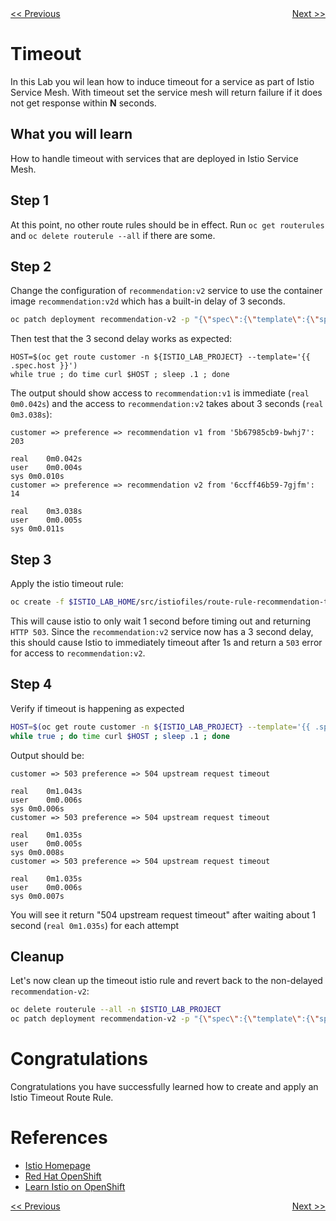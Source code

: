 <div>
 <div style="float: left"><a href="./04-rate-limiting.md"><span>&lt;&lt;&nbsp;Previous</span></a></div>
<div style="float: right"><a href="./06-whitelisting.md"><span>Next&nbsp;&gt;&gt;</span></a></div>
<div>
<br/>

# Timeout

In this Lab you wil lean how to induce timeout for a service as part of Istio Service Mesh.
With timeout set the service mesh will return failure if it does not get response within **N** seconds.


## What you will learn

How to handle timeout with services that are deployed in Istio Service Mesh.

## Step 1

At this point, no other route rules should be in effect. Run `oc get routerules` and `oc delete routerule --all` if there are some.

## Step 2

Change the configuration of `recommendation:v2` service to use the container image `recommendation:v2d` which has a built-in delay of 3 seconds.

```sh
oc patch deployment recommendation-v2 -p "{\"spec\":{\"template\":{\"spec\":{\"containers\":[{\"name\":\"recommendation\",\"image\":\"${ISTIO_LAB_PROJECT}/recommendation:v2d\"}]}}}}"
```

Then test that the 3 second delay works as expected:

```
HOST=$(oc get route customer -n ${ISTIO_LAB_PROJECT} --template='{{ .spec.host }}')
while true ; do time curl $HOST ; sleep .1 ; done
```
The output should show access to `recommendation:v1` is immediate (`real 0m0.042s`) and the
access to `recommendation:v2` takes about 3 seconds (`real 0m3.038s`):

```console
customer => preference => recommendation v1 from '5b67985cb9-bwhj7': 203

real	0m0.042s
user	0m0.004s
sys	0m0.010s
customer => preference => recommendation v2 from '6ccff46b59-7gjfm': 14

real	0m3.038s
user	0m0.005s
sys	0m0.011s
```

## Step 3

Apply the istio timeout rule:

```sh
oc create -f $ISTIO_LAB_HOME/src/istiofiles/route-rule-recommendation-timeout.yml -n $ISTIO_LAB_PROJECT
```

This will cause istio to only wait 1 second before timing out and returning `HTTP 503`. Since the `recommendation:v2` service
now has a 3 second delay, this should cause Istio to immediately timeout after 1s and return a `503` error for access to
`recommendation:v2`.

## Step 4

Verify if timeout is happening as expected

```bash
HOST=$(oc get route customer -n ${ISTIO_LAB_PROJECT} --template='{{ .spec.host }}')
while true ; do time curl $HOST ; sleep .1 ; done
```

Output should be:

```console
customer => 503 preference => 504 upstream request timeout

real	0m1.043s
user	0m0.006s
sys	0m0.006s
customer => 503 preference => 504 upstream request timeout

real	0m1.035s
user	0m0.005s
sys	0m0.008s
customer => 503 preference => 504 upstream request timeout

real	0m1.035s
user	0m0.006s
sys	0m0.007s
```

You will see it return "504 upstream request timeout" after waiting about 1 second (`real 0m1.035s`) for each attempt

## Cleanup 

Let's now clean up the timeout istio rule and revert back to the non-delayed `recommendation-v2`:

```sh
oc delete routerule --all -n $ISTIO_LAB_PROJECT
oc patch deployment recommendation-v2 -p "{\"spec\":{\"template\":{\"spec\":{\"containers\":[{\"name\":\"recommendation\",\"image\":\"${ISTIO_LAB_PROJECT}/recommendation:v2\"}]}}}}"
```

# Congratulations

Congratulations you have successfully learned how to create and apply an Istio Timeout Route Rule.

# References

* [Istio Homepage](https://istio.io)
* [Red Hat OpenShift](https://openshift.com)
* [Learn Istio on OpenShift](https://learn.openshift.com/servicemesh)

<div>
 <div style="float: left"><a href="./04-rate-limiting.md"><span>&lt;&lt;&nbsp;Previous</span></a></div>
<div style="float: right"><a href="./06-whitelisting.md"><span>Next&nbsp;&gt;&gt;</span></a></div>
<div>